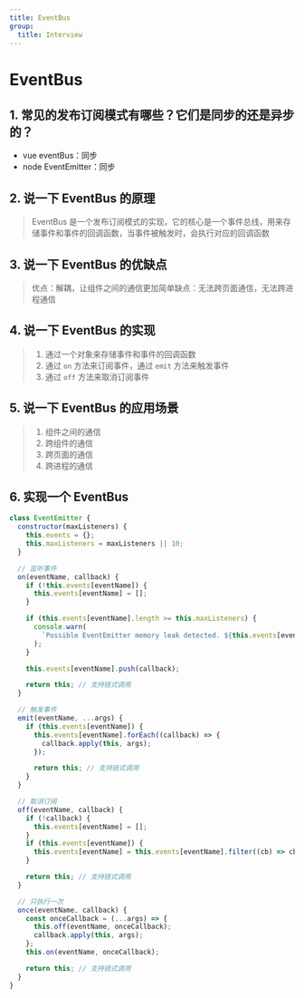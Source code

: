 ```yaml
---
title: EventBus
group:
  title: Interview
---
```


# EventBus

## 1. 常见的发布订阅模式有哪些？它们是同步的还是异步的？

- vue eventBus：同步
- node EventEmitter：同步

## 2. 说一下 EventBus 的原理

> EventBus 是一个发布订阅模式的实现，它的核心是一个事件总线，用来存储事件和事件的回调函数，当事件被触发时，会执行对应的回调函数

## 3. 说一下 EventBus 的优缺点

> 优点：解耦，让组件之间的通信更加简单缺点：无法跨页面通信，无法跨进程通信

## 4. 说一下 EventBus 的实现

> 1. 通过一个对象来存储事件和事件的回调函数
> 2. 通过 `on` 方法来订阅事件，通过 `emit` 方法来触发事件
> 3. 通过 `off` 方法来取消订阅事件

## 5. 说一下 EventBus 的应用场景

> 1. 组件之间的通信
> 2. 跨组件的通信
> 3. 跨页面的通信
> 4. 跨进程的通信

## 6. 实现一个 EventBus

```js
class EventEmitter {
  constructor(maxListeners) {
    this.events = {};
    this.maxListeners = maxListeners || 10;
  }

  // 监听事件
  on(eventName, callback) {
    if (!this.events[eventName]) {
      this.events[eventName] = [];
    }

    if (this.events[eventName].length >= this.maxListeners) {
      console.warn(
        `Possible EventEmitter memory leak detected. ${this.events[eventName].length} ${eventName} listeners added. Use emitter.setMaxListeners() to increase limit`,
      );
    }

    this.events[eventName].push(callback);

    return this; // 支持链式调用
  }

  // 触发事件
  emit(eventName, ...args) {
    if (this.events[eventName]) {
      this.events[eventName].forEach((callback) => {
        callback.apply(this, args);
      });

      return this; // 支持链式调用
    }
  }

  // 取消订阅
  off(eventName, callback) {
    if (!callback) {
      this.events[eventName] = [];
    }
    if (this.events[eventName]) {
      this.events[eventName] = this.events[eventName].filter((cb) => cb !== callback);
    }

    return this; // 支持链式调用
  }

  // 只执行一次
  once(eventName, callback) {
    const onceCallback = (...args) => {
      this.off(eventName, onceCallback);
      callback.apply(this, args);
    };
    this.on(eventName, onceCallback);

    return this; // 支持链式调用
  }
}
```
